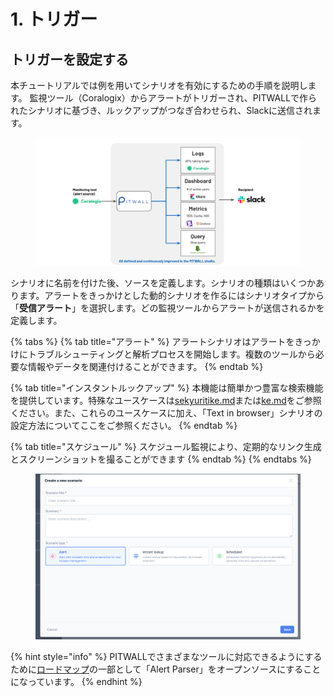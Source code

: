 # 1. トリガー

## トリガーを設定する

本チュートリアルでは例を用いてシナリオを有効にするための手順を説明します。 監視ツール（Coralogix）からアラートがトリガーされ、PITWALLで作られたシナリオに基づき、ルックアップがつなぎ合わせられ、Slackに送信されます。\
&#x20;

<figure><img src="../../../../.gitbook/assets/image (34).png" alt=""><figcaption></figcaption></figure>

シナリオに名前を付けた後、ソースを定義します。シナリオの種類はいくつかあります。アラートをきっかけとした動的シナリオを作るにはシナリオタイプから「**受信アラート**」を選択します。どの監視ツールからアラートが送信されるかを定義します。

{% tabs %}
{% tab title="アラート" %}
アラートシナリオはアラートをきっかけにトラブルシューティングと解析プロセスを開始します。複数のツールから必要な情報やデータを関連付けることができます。
{% endtab %}

{% tab title="インスタントルックアップ" %}
本機能は簡単かつ豊富な検索機能を提供しています。特殊なユースケースは[sekyuritike.md](../../../../use-cases/sekyuritike.md "mention")または[ke.md](../../../../use-cases/ke.md "mention")をご参照ください。また、これらのユースケースに加え、「Text in browser」シナリオの設定方法についてここをご参照ください。
{% endtab %}

{% tab title="スケジュール" %}
スケジュール監視により、定期的なリンク生成とスクリーンショットを撮ることができます
{% endtab %}
{% endtabs %}

<figure><img src="../../../../.gitbook/assets/image (6).png" alt=""><figcaption></figcaption></figure>

{% hint style="info" %}
PITWALLでさまざまなツールに対応できるようにするために[ロードマップ](../../../../overview/rdomappu.md)の一部として「Alert Parser」をオープンソースにすることになっています。
{% endhint %}
